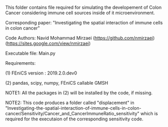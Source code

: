 This folder contains file required for simulating the developement of Colon Cancer considering immune cell sources inside of it microenvironment.

Corresponding paper: "Investigating the spatial interaction of immune cells in colon cancer"

Code Authors: Navid Mohammad Mirzaei (https://github.com/nmirzaei) (https://sites.google.com/view/nmirzaei)

Executable file: Main.py

Requirements:

(1) FEniCS version : 2019.2.0.dev0

(2) pandas, scipy, numpy, FEniCS callable GMSH

NOTE1: All the packages in (2) will be installed by the code, if missing.

NOTE2: This code produces a folder called "displacement" in "Investigating-the-spatial-interaction-of-immune-cells-in-colon-cancer/Sensitivity/Cancer_and_CancerImmuneRatio_sensitivity" which is required for the executaion of the corresponding sensitivity code.

        
